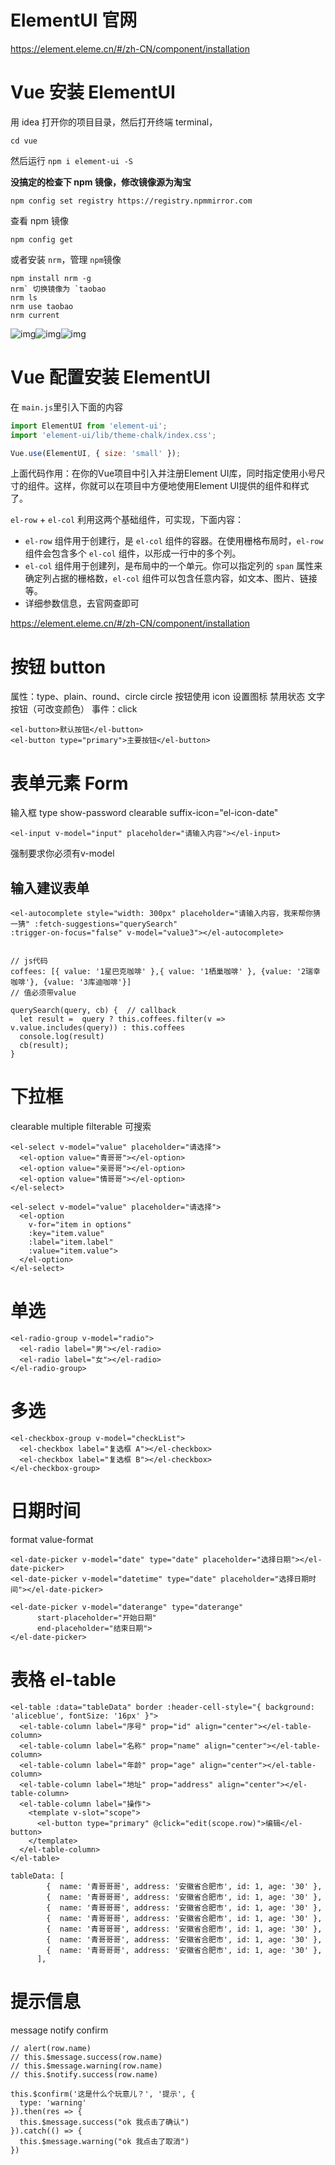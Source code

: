 # ElementUI 官网

https://element.eleme.cn/#/zh-CN/component/installation

# Vue 安装 ElementUI

用 idea 打开你的项目目录，然后打开终端 terminal，

```
cd vue
```

然后运行 `npm i element-ui -S`

**没搞定的检查下 npm 镜像，修改镜像源为淘宝**

```
npm config set registry https://registry.npmmirror.com
```

查看 npm 镜像

```
npm config get
```

或者安装 `nrm`，管理 `npm`镜像

```
npm install nrm -g
nrm` 切换镜像为 `taobao
nrm ls
nrm use taobao
nrm current
```

![img](https://cdn.nlark.com/yuque/0/2023/png/751015/1691587364456-35f880ef-8189-483c-a750-bc94eb09e3d4.png#averageHue=%232e2e2d&clientId=ua3fd209b-0afa-4&from=paste&height=207&id=u802a3d1d&originHeight=259&originWidth=778&originalType=binary&ratio=1.25&rotation=0&showTitle=false&size=40110&status=done&style=none&taskId=u981a5c3d-0330-4cf1-bc5b-0149edbca68&title=&width=622.4)![img](https://cdn.nlark.com/yuque/0/2023/png/751015/1691587394872-94ee0aa1-50c9-499f-85a0-a08954064fc5.png#averageHue=%2331302f&clientId=ua3fd209b-0afa-4&from=paste&height=49&id=uab0f175a&originHeight=61&originWidth=646&originalType=binary&ratio=1.25&rotation=0&showTitle=false&size=7987&status=done&style=none&taskId=u2de55129-8987-4b8e-9a67-b39cbd70daa&title=&width=516.8)![img](https://cdn.nlark.com/yuque/0/2023/png/751015/1691587411488-655ba39b-fd4f-47fa-8b97-195253540685.png#averageHue=%23302e2d&clientId=ua3fd209b-0afa-4&from=paste&height=167&id=u2ae2e71b&originHeight=209&originWidth=684&originalType=binary&ratio=1.25&rotation=0&showTitle=false&size=32886&status=done&style=none&taskId=u6f770321-88c7-4020-8a26-773321c27ba&title=&width=547.2)

# Vue 配置安装 ElementUI

在 `main.js`里引入下面的内容

```javascript
import ElementUI from 'element-ui';
import 'element-ui/lib/theme-chalk/index.css';

Vue.use(ElementUI, { size: 'small' });
```

上面代码作用：在你的Vue项目中引入并注册Element UI库，同时指定使用小号尺寸的组件。这样，你就可以在项目中方便地使用Element UI提供的组件和样式了。

`el-row` + `el-col` 利用这两个基础组件，可实现，下面内容：

- `el-row` 组件用于创建行，是 `el-col` 组件的容器。在使用栅格布局时，`el-row` 组件会包含多个 `el-col` 组件，以形成一行中的多个列。
- `el-col` 组件用于创建列，是布局中的一个单元。你可以指定列的 `span` 属性来确定列占据的栅格数，`el-col` 组件可以包含任意内容，如文本、图片、链接等。
- 详细参数信息，去官网查即可

https://element.eleme.cn/#/zh-CN/component/installation

# 按钮 button

属性：type、plain、round、circle
circle 按钮使用 icon 设置图标
禁用状态
文字按钮（可改变颜色）
事件：click

```vue
<el-button>默认按钮</el-button>
<el-button type="primary">主要按钮</el-button>
```

# 表单元素 Form

 输入框
type
show-password
clearable
suffix-icon="el-icon-date"

```vue
<el-input v-model="input" placeholder="请输入内容"></el-input>
```

强制要求你必须有v-model

## 输入建议表单

```vue
<el-autocomplete style="width: 300px" placeholder="请输入内容，我来帮你猜一猜" :fetch-suggestions="querySearch"
:trigger-on-focus="false" v-model="value3"></el-autocomplete>


// js代码
coffees: [{ value: '1星巴克咖啡' },{ value: '1栖巢咖啡' }, {value: '2瑞幸咖啡'}, {value: '3库迪咖啡'}]
// 值必须带value

querySearch(query, cb) {  // callback
  let result =  query ? this.coffees.filter(v => v.value.includes(query)) : this.coffees
  console.log(result)
  cb(result);
}
```

# **下拉框**

clearable
multiple
filterable 可搜索

```vue
<el-select v-model="value" placeholder="请选择">
  <el-option value="青哥哥"></el-option>
  <el-option value="亲哥哥"></el-option>
  <el-option value="情哥哥"></el-option>
</el-select>

<el-select v-model="value" placeholder="请选择">
  <el-option
    v-for="item in options"
    :key="item.value"
    :label="item.label"
    :value="item.value">
  </el-option>
</el-select>
```

# **单选**

```vue
<el-radio-group v-model="radio">
  <el-radio label="男"></el-radio>
  <el-radio label="女"></el-radio>
</el-radio-group>
```

# **多选**

```vue
<el-checkbox-group v-model="checkList">
  <el-checkbox label="复选框 A"></el-checkbox>
  <el-checkbox label="复选框 B"></el-checkbox>
</el-checkbox-group>
```

# **日期时间**

format
value-format

```vue
<el-date-picker v-model="date" type="date" placeholder="选择日期"></el-date-picker>
<el-date-picker v-model="datetime" type="date" placeholder="选择日期时间"></el-date-picker>

<el-date-picker v-model="daterange" type="daterange"
      start-placeholder="开始日期"
      end-placeholder="结束日期">
</el-date-picker>
```

# **表格 el-table**

```vue
<el-table :data="tableData" border :header-cell-style="{ background: 'aliceblue', fontSize: '16px' }">
  <el-table-column label="序号" prop="id" align="center"></el-table-column>
  <el-table-column label="名称" prop="name" align="center"></el-table-column>
  <el-table-column label="年龄" prop="age" align="center"></el-table-column>
  <el-table-column label="地址" prop="address" align="center"></el-table-column>
  <el-table-column label="操作">
    <template v-slot="scope">
      <el-button type="primary" @click="edit(scope.row)">编辑</el-button>
    </template>
  </el-table-column>
</el-table>

tableData: [
        {  name: '青哥哥哥', address: '安徽省合肥市', id: 1, age: '30' },
        {  name: '青哥哥哥', address: '安徽省合肥市', id: 1, age: '30' },
        {  name: '青哥哥哥', address: '安徽省合肥市', id: 1, age: '30' },
        {  name: '青哥哥哥', address: '安徽省合肥市', id: 1, age: '30' },
        {  name: '青哥哥哥', address: '安徽省合肥市', id: 1, age: '30' },
        {  name: '青哥哥哥', address: '安徽省合肥市', id: 1, age: '30' },
        {  name: '青哥哥哥', address: '安徽省合肥市', id: 1, age: '30' },
      ],
```

# **提示信息**

message
notify
confirm

```vue
// alert(row.name)
// this.$message.success(row.name)
// this.$message.warning(row.name)
// this.$notify.success(row.name)

this.$confirm('这是什么个玩意儿？', '提示', {
  type: 'warning'
}).then(res => {
  this.$message.success("ok 我点击了确认")
}).catch(() => {
  this.$message.warning("ok 我点击了取消")
})
```

